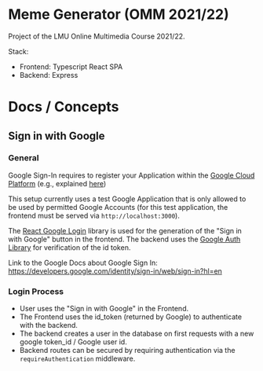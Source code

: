 # Meme Generator (OMM 2021/22)
Project of the LMU Online Multimedia Course 2021/22.

Stack:
- Frontend: Typescript React SPA
- Backend: Express

# Docs / Concepts

## Sign in with Google
### General
Google Sign-In requires to register your Application within the
[Google Cloud Platform](https://console.cloud.google.com/) (e.g., explained
[here](https://www.freakyjolly.com/google-signin-login-button-in-react-js-example-using-react-google_login-package/))

This setup currently uses a test Google Application that is only allowed to be
used by permitted Google Accounts (for this test application, the frontend must
be served via `http://localhost:3000`).

The [React Google Login](https://www.npmjs.com/package/react-google-login)
library is used for the generation of the "Sign in with Google" button in the
frontend. The backend uses the
[Google Auth Library](https://www.npmjs.com/package/google-auth-library) for
verification of the id token.

Link to the Google Docs about Google Sign In:
https://developers.google.com/identity/sign-in/web/sign-in?hl=en

### Login Process
- User uses the "Sign in with Google" in the Frontend.
- The Frontend uses the id_token (returned by Google) to authenticate with the
  backend.
- The backend creates a user in the database on first requests with a new google
  token_id / Google user id.
- Backend routes can be secured by requiring authentication via the
  `requireAuthentication` middleware.
